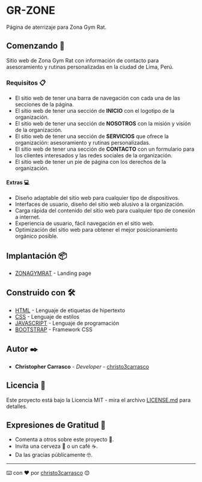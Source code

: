 # GR-ZONE

Página de aterrizaje para Zona Gym Rat.

## Comenzando 🚀

Sitio web de Zona Gym Rat con información de contacto para asesoramiento y rutinas personalizadas en la ciudad de Lima, Perú.

### Requisitos 📋

- El sitio web de tener una barra de navegación con cada una de las secciones de la página.
- El sitio web de tener una sección de **INICIO** con el logotipo de la organización.
- El sitio web de tener una sección de **NOSOTROS** con la misión y visión de la organización.
- El sitio web de tener una sección de **SERVICIOS** que ofrece la organización: asesoramiento y rutinas personalizadas.
- El sitio web de tener una sección de **CONTACTO** con un formulario para los clientes interesados y las redes sociales de la organización.
- El sitio web de tener un pie de página con los derechos de la organización.

#### Extras 💻

- Diseño adaptable del sitio web para cualquier tipo de dispositivos.
- Interfaces de usuario, diseño del sitio web alusivo a la organización.
- Carga rápida del contenido del sitio web para cualquier tipo de conexión a internet.
- Experiencia de usuario, fácil navegación en el sitio web.
- Optimización del sitio web para obtener el mejor posicionamiento orgánico posible.

## Implantación 📦

- [ZONAGYMRAT](https://zonagymrat.ga) - Landing page

## Construido con 🛠️

- [HTML](https://developer.mozilla.org/es/docs/Web/HTML) - Lenguaje de etiquetas de hipertexto
- [CSS](https://developer.mozilla.org/es/docs/Web/CSS) - Lenguaje de estilos
- [JAVASCRIPT](https://developer.mozilla.org/es/docs/Web/JavaScript) - Lenguaje de programación
- [BOOTSTRAP](https://getbootstrap.com) - Framework CSS

## Autor ✒️

- **Christopher Carrasco** - _Developer_ - [christo3carrasco](https://github.com/christo3carrasco)

## Licencia 📄

Este proyecto está bajo la Licencia MIT - mira el archivo [LICENSE.md](LICENSE.md) para detalles.

## Expresiones de Gratitud 🎁

- Comenta a otros sobre este proyecto 📢.
- Invita una cerveza 🍺 o un café ☕.
- Da las gracias públicamente 🤓.

---

⌨️ con ❤️ por [christo3carrasco](https://github.com/christo3carrasco) 😊
